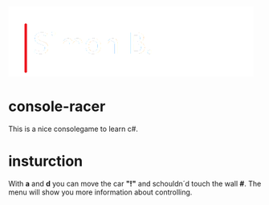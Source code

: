 ![Name-Logo](name-logo.png)

# console-racer
This is a nice consolegame to learn c#.

# insturction
With **a** and **d** you can move the car **"!"** and schouldn´d touch the wall **#**.
The menu will show you more information about controlling.
